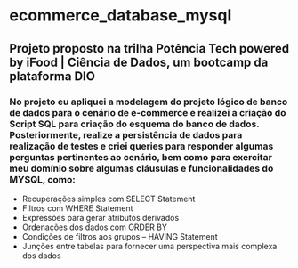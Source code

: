 # ecommerce_database_mysql

## Projeto proposto na trilha Potência Tech powered by iFood | Ciência de Dados, um bootcamp da plataforma DIO

### No projeto eu apliquei a modelagem do projeto lógico de banco de dados para o cenário de e-commerce e realizei a criação do Script SQL para criação do esquema do banco de dados. Posteriormente, realize a persistência de dados para realização de testes e criei queries para responder algumas perguntas pertinentes ao cenário, bem como para exercitar meu domínio sobre algumas cláusulas e funcionalidades do MYSQL, como:

- Recuperações simples com SELECT Statement
- Filtros com WHERE Statement
- Expressões para gerar atributos derivados
- Ordenações dos dados com ORDER BY
- Condições de filtros aos grupos – HAVING Statement
- Junções entre tabelas para fornecer uma perspectiva mais complexa dos dados
